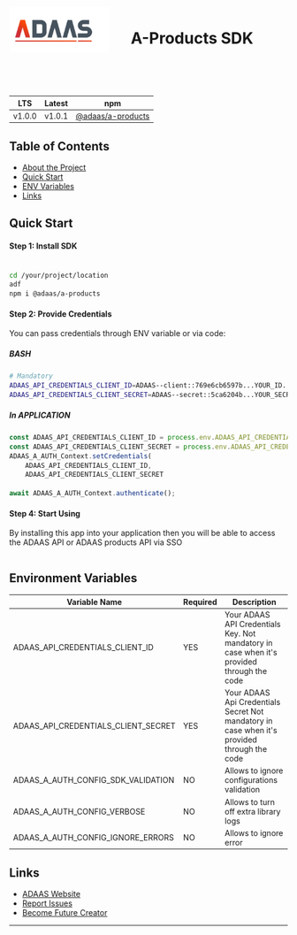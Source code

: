 <img align="left" style="margin-right:40px; margin-bottom:80px;" width="180" height="80" src="./docs/a-logo-docs.png" alt="ADAAS Logo">

# A-Products SDK 

| LTS | Latest | npm               |
|---------------|----------|---------------------------|
| v1.0.0      |   v1.0.1    |     [@adaas/a-products](https://npm.com)    |


<!-- TABLE OF CONTENTS -->
## Table of Contents

- [About the Project](#overview)
- [Quick Start](#quick-start)
- [ENV Variables](#environment-variables)
- [Links](#links)


## Quick Start

#### Step 1: Install SDK

```bash

cd /your/project/location
adf
npm i @adaas/a-products

```

#### Step 2: Provide Credentials 

You can pass credentials through ENV variable or via code:

##### BASH 

```bash
# Mandatory
ADAAS_API_CREDENTIALS_CLIENT_ID=ADAAS--client::769e6cb6597b...YOUR_ID...911f3060c161
ADAAS_API_CREDENTIALS_CLIENT_SECRET=ADAAS--secret::5ca6204b...YOUR_SECRET...e90c00a263f4db

```

##### In APPLICATION 

```javascript
const ADAAS_API_CREDENTIALS_CLIENT_ID = process.env.ADAAS_API_CREDENTIALS_CLIENT_ID!;
const ADAAS_API_CREDENTIALS_CLIENT_SECRET = process.env.ADAAS_API_CREDENTIALS_CLIENT_SECRET!
ADAAS_A_AUTH_Context.setCredentials(
    ADAAS_API_CREDENTIALS_CLIENT_ID,
    ADAAS_API_CREDENTIALS_CLIENT_SECRET

await ADAAS_A_AUTH_Context.authenticate();
```


#### Step 4: Start Using  
By installing this app into your application then you will be able to access the ADAAS API or ADAAS products API via SSO 


```javascript

```



## Environment Variables

| Variable Name | Required | Description               |
|---------------|----------|---------------------------|
| ADAAS_API_CREDENTIALS_CLIENT_ID      |    YES    |      Your ADAAS API Credentials Key. Not mandatory in case when  it's provided through the code     |
| ADAAS_API_CREDENTIALS_CLIENT_SECRET    |    YES    | Your ADAAS Api Credentials Secret Not mandatory in case when  it's provided through the code  |
| ADAAS_A_AUTH_CONFIG_SDK_VALIDATION    |    NO    | Allows to ignore configurations validation |
| ADAAS_A_AUTH_CONFIG_VERBOSE    |    NO    | Allows to turn off extra library logs |
| ADAAS_A_AUTH_CONFIG_IGNORE_ERRORS    |    NO    | Allows to ignore error  |

## Links

- [ADAAS Website](https://adaas.org)
- [Report Issues](https://github.com/ADAAS-org/adaas-adf-auth/issues)
- [Become Future Creator](https://sso.adaas.org)
---
